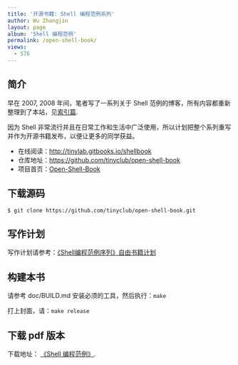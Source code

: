 ```yaml
---
title: '开源书籍: Shell 编程范例系列'
author: Wu Zhangjin
layout: page
album: 'Shell 编程范例'
permalink: /open-shell-book/
views:
  - 576
---
```


## 简介

早在 2007, 2008 年间，笔者写了一系列关于 Shell 范例的博客，所有内容都重新整理到了本站，见[索引篇][1].

因为 Shell 非常流行并且在日常工作和生活中广泛使用，所以计划把整个系列重写并作为开源书籍发布，以便让更多的同学获益。

* 在线阅读：<http://tinylab.gitbooks.io/shellbook>
* 仓库地址：<https://github.com/tinyclub/open-shell-book>
* 项目首页：[Open-Shell-Book](/open-shell-book/)

## 下载源码

    $ git clone https://github.com/tinyclub/open-shell-book.git

## 写作计划

写作计划请参考：[《Shell编程范例序列》自由书籍计划][3]

## 构建本书

请参考 doc/BUILD.md 安装必须的工具，然后执行：`make`

打上封面，请：`make release`

## 下载 pdf 版本

下载地址： <a href="https://www.gitbook.com/download/pdf/book/tinylab/shellbook" target="_blank">《Shell 编程范例》</a>.




 [1]: /shell-programming-paradigm-series-index-review/
 [3]: /the-sequence-of-shell-programming-paradigm-free-book-plans/
